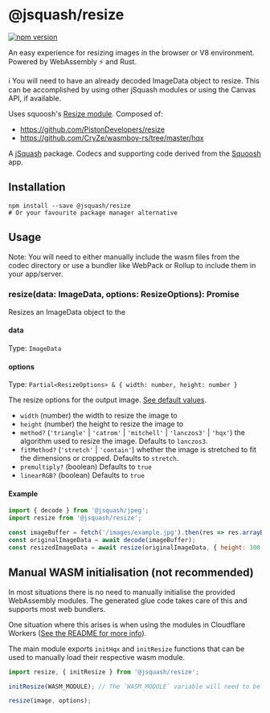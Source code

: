 # @jsquash/resize

[![npm version](https://badge.fury.io/js/@jsquash%2Fresize.svg)](https://badge.fury.io/js/@jsquash%2Fresize)

An easy experience for resizing images in the browser or V8 environment. Powered by WebAssembly ⚡️ and Rust.

ℹ️ You will need to have an already decoded ImageData object to resize. This can be accomplished by using other jSquash modules or using the Canvas API, if available.

Uses squoosh's [Resize module](https://github.com/GoogleChromeLabs/squoosh/blob/dev/src/features/processors/resize/worker/resize.ts).
Composed of:
- https://github.com/PistonDevelopers/resize
- https://github.com/CryZe/wasmboy-rs/tree/master/hqx

A [jSquash](https://github.com/jamsinclair/jSquash) package. Codecs and supporting code derived from the [Squoosh](https://github.com/GoogleChromeLabs/squoosh) app.

## Installation

```shell
npm install --save @jsquash/resize
# Or your favourite package manager alternative
```

## Usage

Note: You will need to either manually include the wasm files from the codec directory or use a bundler like WebPack or Rollup to include them in your app/server.

### resize(data: ImageData, options: ResizeOptions): Promise<ImageData>

Resizes an ImageData object to the 

#### data
Type: `ImageData`

#### options
Type: `Partial<ResizeOptions> & { width: number, height: number }`

The resize options for the output image. [See default values](./meta.ts).
- `width` (number) the width to resize the image to 
- `height` (number) the height to resize the image to
- `method?` (`'triangle'` | `'catrom'` | `'mitchell'` | `'lanczos3'` | `'hqx'`) the algorithm used to resize the image. Defaults to `lanczos3`.
- `fitMethod?` (`'stretch'` | `'contain'`) whether the image is stretched to fit the dimensions or cropped. Defaults to `stretch`.
- `premultiply?` (boolean) Defaults to `true`
- `linearRGB?` (boolean) Defaults to `true`


#### Example
```js
import { decode } from '@jsquash/jpeg';
import resize from '@jsquash/resize';

const imageBuffer = fetch('/images/example.jpg').then(res => res.arrayBuffer());
const originalImageData = await decode(imageBuffer);
const resizedImageData = await resize(originalImageData, { height: 300, width: 400 };
```

## Manual WASM initialisation (not recommended)

In most situations there is no need to manually initialise the provided WebAssembly modules.
The generated glue code takes care of this and supports most web bundlers.

One situation where this arises is when using the modules in Cloudflare Workers ([See the README for more info](/README.md#usage-in-cloudflare-workers)).

The main module exports `initHqx` and `initResize` functions that can be used to manually load their respective wasm module.

```js
import resize, { initResize } from '@jsquash/resize';

initResize(WASM_MODULE); // The `WASM_MODULE` variable will need to be sourced by yourself and passed as an ArrayBuffer.

resize(image, options);
```
